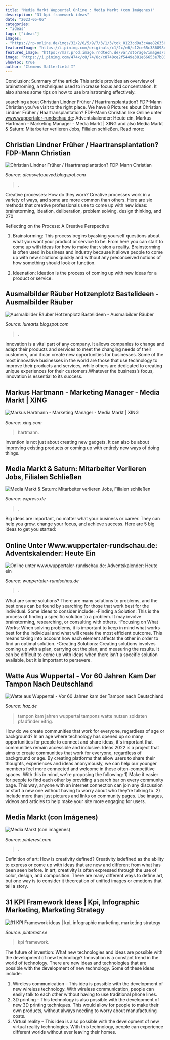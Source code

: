 ```yaml
---
title: "Media Markt Wuppertal Online : Media Markt (con Imágenes)"
description: "31 kpi framework ideas"
date: "2023-05-06"
categories:
- "ideas"
tags: ["ideas"]
images:
- "https://rp-online.de/imgs/32/2/0/5/9/7/3/1/3/tok_0123cd9a3c4ae826356a1681c3fc383b/w620_h465_x310_y232_071af738a87a71a4.jpg"
featuredImage: "https://i.pinimg.com/originals/c1/2c/e6/c12ce65c386898ed9fa01ee7b215ff07.jpg"
featured_image: "https://mar.prod.image.rndtech.de/var/storage/images/op/nachrichten/panorama/uebersicht/vor-60-jahren-kam-der-tampon-nach-deutschland/5884413-1-ger-DE/Vor-60-Jahren-kam-der-Tampon-nach-Deutschland_big_teaser_article.jpg"
image: "https://i.pinimg.com/474x/c8/74/8c/c8748ce2f5449e381e66653e7b83fdff--online-marketing-internet-marketing.jpg"
ShowToc: true
author: "Clemens Satterfield I"
---
```



Conclusion: Summary of the article
This article provides an overview of brainstroming, a techniques used to increase focus and concentration. It also shares some tips on how to use brainstroming effectively.

	

		
searching about Christian Lindner Früher / Haartransplantation? FDP-Mann Christian you've visit to the right place. We have 8 Pictures about Christian Lindner Früher / Haartransplantation? FDP-Mann Christian like Online unter www.wuppertaler-rundschau.de: Adventskalender: Heute ein, Markus Hartmann - Marketing Manager - Media Markt | XING and also Media Markt &amp; Saturn: Mitarbeiter verlieren Jobs, Filialen schließen. Read more:
		
    
## Christian Lindner Früher / Haartransplantation? FDP-Mann Christian

<img loading=lazy src="https://rp-online.de/imgs/32/2/0/5/9/7/3/1/3/tok_0123cd9a3c4ae826356a1681c3fc383b/w620_h465_x310_y232_071af738a87a71a4.jpg" onerror="this.onerror=null;this.src='https://tse1.mm.bing.net/th?id=OIP.yvGPY0Kh9CVMuwS1ZnncjQHaFj&amp;pid=15.1';" alt="Christian Lindner Früher / Haartransplantation? FDP-Mann Christian">

_Source: dicasvetqueved.blogspot.com_

>. 

	

Creative processes: How do they work?
Creative processes work in a variety of ways, and some are more common than others. Here are six methods that creative professionals use to come up with new ideas: brainstorming, ideation, deliberation, problem solving, design thinking, and 270

Reflecting on the Process: A Creative Perspective

1. Brainstorming: This process begins byasking yourself questions about what you want your product or service to be. From here you can start to come up with ideas for how to make that vision a reality. Brainstorming is often used in business and industry because it allows people to come up with new solutions quickly and without any preconceived notions of how something should look or function.

2. Ideenation: Ideation is the process of coming up with new ideas for a product or service.

    
## Ausmalbilder Räuber Hotzenplotz Bastelideen - Ausmalbilder Räuber

<img loading=lazy src="https://www.schauspiel-wuppertal.de/typo3temp/pics/5b94099f7e.jpg" onerror="this.onerror=null;this.src='https://tse2.mm.bing.net/th?id=OIP.MM2LD8ubUij_zlCbUf1AMQHaEc&amp;pid=15.1';" alt="Ausmalbilder Räuber Hotzenplotz Bastelideen - Ausmalbilder Räuber">

_Source: lurearts.blogspot.com_

>. 

	

Innovation is a vital part of any company. It allows companies to change and adapt their products and services to meet the changing needs of their customers, and it can create new opportunities for businesses. Some of the most innovative businesses in the world are those that use technology to improve their products and services, while others are dedicated to creating unique experiences for their customers.Whatever the business’s focus, innovation is essential to its success.

    
## Markus Hartmann - Marketing Manager - Media Markt | XING

<img loading=lazy src="https://profile-images.xing.com/images/e8a852209eca59c86e91bd54193c0270-1/markus-hartmann.1024x1024.jpg" onerror="this.onerror=null;this.src='https://tse2.mm.bing.net/th?id=OIP.ibRfFBupRhOM4y7oIP591AHaHa&amp;pid=15.1';" alt="Markus Hartmann - Marketing Manager - Media Markt | XING">

_Source: xing.com_

>hartmann. 

	

Invention is not just about creating new gadgets. It can also be about improving existing products or coming up with entirely new ways of doing things.

    
## Media Markt &amp; Saturn: Mitarbeiter Verlieren Jobs, Filialen Schließen

<img loading=lazy src="https://images.live.dumontnext.de/live_9c181203-b977-43f3-86de-e9a6ca86a090.jpg?w=1920&amp;auto=format&amp;q=75&amp;format=auto&amp;s=d06bbc8cdce1bceddefaaea5d0b660ca" onerror="this.onerror=null;this.src='https://tse3.mm.bing.net/th?id=OIP.Xn3CKeH6QeWsVLsu5QfqbQHaEt&amp;pid=15.1';" alt="Media Markt &amp; Saturn: Mitarbeiter verlieren Jobs, Filialen schließen">

_Source: express.de_

>. 

	

Big ideas are important, no matter what your business or career. They can help you grow, change your focus, and achieve success. Here are 5 big ideas to get you started: 

    
## Online Unter Www.wuppertaler-rundschau.de: Adventskalender: Heute Ein

<img loading=lazy src="https://www.wuppertaler-rundschau.de/imgs/90/4/9/7/1/6/8/4/9/tok_9bb9f74ea7880593187ff21d977d872d/w1000_h729_x500_y364_cff7da2fc3854eca.jpg" onerror="this.onerror=null;this.src='https://tse4.mm.bing.net/th?id=OIP.2UWOFgOt1lBd6seaaH9f3wHaFZ&amp;pid=15.1';" alt="Online unter www.wuppertaler-rundschau.de: Adventskalender: Heute ein">

_Source: wuppertaler-rundschau.de_

>. 

	

What are some solutions?
There are many solutions to problems, and the best ones can be found by searching for those that work best for the individual. Some ideas to consider include: 
-Finding a Solution: This is the process of finding a specific solution to a problem. It may involve brainstorming, researching, or consulting with others. 
-Focusing on What Works: When solving problems, it is important to keep in mind what works best for the individual and what will create the most efficient outcome. This means taking into account how each element affects the other in order to find an optimal solution. 
-Creating Solutions: Creating solutions involves coming up with a plan, carrying out the plan, and measuring the results. It can be difficult to come up with ideas when there isn't a specific solution available, but it is important to persevere.

    
## Watte Aus Wuppertal - Vor 60 Jahren Kam Der Tampon Nach Deutschland

<img loading=lazy src="https://mar.prod.image.rndtech.de/var/storage/images/op/nachrichten/panorama/uebersicht/vor-60-jahren-kam-der-tampon-nach-deutschland/5884413-1-ger-DE/Vor-60-Jahren-kam-der-Tampon-nach-Deutschland_big_teaser_article.jpg" onerror="this.onerror=null;this.src='https://tse2.mm.bing.net/th?id=OIP.6pRcWUoXeL5xe8oiO9amNgHaDt&amp;pid=15.1';" alt="Watte aus Wuppertal - Vor 60 Jahren kam der Tampon nach Deutschland">

_Source: haz.de_

>tampon kam jahren wuppertal tampons watte nutzen soldaten pfadfinder eifrig. 

	

How do we create communities that work for everyone, regardless of age or background?
In an age where technology has opened up so many opportunities for people to connect and share ideas, it's important that communities remain accessible and inclusive. Ideas 2022 is a project that aims to create communities that work for everyone, regardless of background or age. By creating platforms that allow users to share their thoughts, experiences and ideas anonymously, we can help our younger members feel more connected and welcome in these often-competitive spaces. With this in mind, we're proposing the following: 1) Make it easier for people to find each other by providing a search bar on every community page. This way, anyone with an internet connection can join any discussion or start a new one without having to worry about who they're talking to. 2) Include more than just pictures and links on community pages. Use images, videos and articles to help make your site more engaging for users.

    
## Media Markt (con Imágenes)

<img loading=lazy src="https://i.pinimg.com/originals/c1/2c/e6/c12ce65c386898ed9fa01ee7b215ff07.jpg" onerror="this.onerror=null;this.src='https://tse2.mm.bing.net/th?id=OIP.f-FpFvOTCI6pmbdGSWQbzwHaEW&amp;pid=15.1';" alt="Media Markt (con imágenes)">

_Source: pinterest.com_

>. 

	

Definition of art: How is creativity defined?
Creativity isdefined as the ability to express or come up with ideas that are new and different from what has been seen before. In art, creativity is often expressed through the use of color, design, and composition. There are many different ways to define art, but one way is to consider it thecreation of unified images or emotions that tell a story.

    
## 31 KPI Framework Ideas | Kpi, Infographic Marketing, Marketing Strategy

<img loading=lazy src="https://i.pinimg.com/474x/c8/74/8c/c8748ce2f5449e381e66653e7b83fdff--online-marketing-internet-marketing.jpg" onerror="this.onerror=null;this.src='https://tse2.mm.bing.net/th?id=OIP.KySu2xZPgCnJNYyLHAK-ZAAAAA&amp;pid=15.1';" alt="31 KPI Framework ideas | kpi, infographic marketing, marketing strategy">

_Source: pinterest.se_

>kpi framework. 

	

The future of invention: What new technologies and ideas are possible with the development of new technology?
Innovation is a constant trend in the world of technology. There are new ideas and technologies that are possible with the development of new technology. Some of these ideas include: 
1) Wireless communication – This idea is possible with the development of new wireless technology. With wireless communication, people can easily talk to each other without having to use traditional phone lines. 
2) 3D printing – This technology is also possible with the development of new 3D printing techniques. This would allow for people to make their own products, without always needing to worry about manufacturing costs. 
3) Virtual reality – This idea is also possible with the development of new virtual reality technologies. With this technology, people can experience different worlds without ever leaving their homes.

